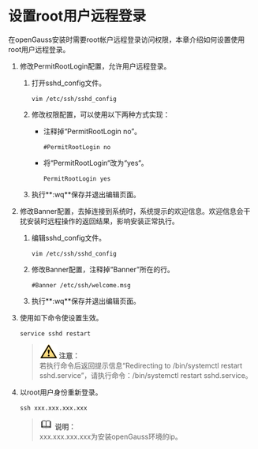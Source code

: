 # 设置root用户远程登录<a name="ZH-CN_TOPIC_0251900895"></a>

在openGauss安装时需要root帐户远程登录访问权限，本章介绍如何设置使用root用户远程登录。

1.  修改PermitRootLogin配置，允许用户远程登录。
    1.  打开sshd\_config文件。

        ```
        vim /etc/ssh/sshd_config
        ```

    2.  修改权限配置，可以使用以下两种方式实现：
        -   注释掉“PermitRootLogin no”。

            ```
            #PermitRootLogin no
            ```

        -   将“PermitRootLogin“改为“yes“。

            ```
            PermitRootLogin yes
            ```

    3.  执行**:wq**保存并退出编辑页面。

2.  修改Banner配置，去掉连接到系统时，系统提示的欢迎信息。欢迎信息会干扰安装时远程操作的返回结果，影响安装正常执行。
    1.  编辑sshd\_config文件。

        ```
        vim /etc/ssh/sshd_config
        ```

    2.  修改Banner配置，注释掉“Banner”所在的行。

        ```
        #Banner /etc/ssh/welcome.msg
        ```

    3.  执行**:wq**保存并退出编辑页面。

3.  使用如下命令使设置生效。

    ```
    service sshd restart
    ```

    >![](public_sys-resources/icon-caution.gif) **注意：**   
    >若执行命令后返回提示信息“Redirecting to /bin/systemctl restart sshd.service”，请执行命令：/bin/systemctl restart sshd.service。  

4.  以root用户身份重新登录。

    ```
    ssh xxx.xxx.xxx.xxx
    ```

    >![](public_sys-resources/icon-note.gif) **说明：**   
    >xxx.xxx.xxx.xxx为安装openGauss环境的ip。  



